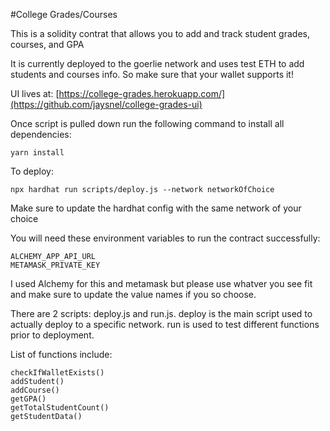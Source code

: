 #College Grades/Courses

This is a solidity contrat that allows you to add and track student grades, courses, and GPA

It is currently deployed to the goerlie network and uses test ETH to add students and courses info. So make sure that your wallet supports it!

UI lives at: [https://college-grades.herokuapp.com/](https://github.com/jaysnel/college-grades-ui)

Once script is pulled down run the following command to install all dependencies:
```
yarn install
```

To deploy:
```
npx hardhat run scripts/deploy.js --network networkOfChoice
```
Make sure to update the hardhat config with the same network of your choice

You will need these environment variables to run the contract successfully:
```
ALCHEMY_APP_API_URL
METAMASK_PRIVATE_KEY
```

I used Alchemy for this and metamask but please use whatver you see fit and make sure to update the value names if you so choose.

There are 2 scripts: deploy.js and run.js.
deploy is the main script used to actually deploy to a specific network.
run is used to test different functions prior to deployment.

List of functions include:
```
checkIfWalletExists()
addStudent()
addCourse()
getGPA()
getTotalStudentCount()
getStudentData()
```

